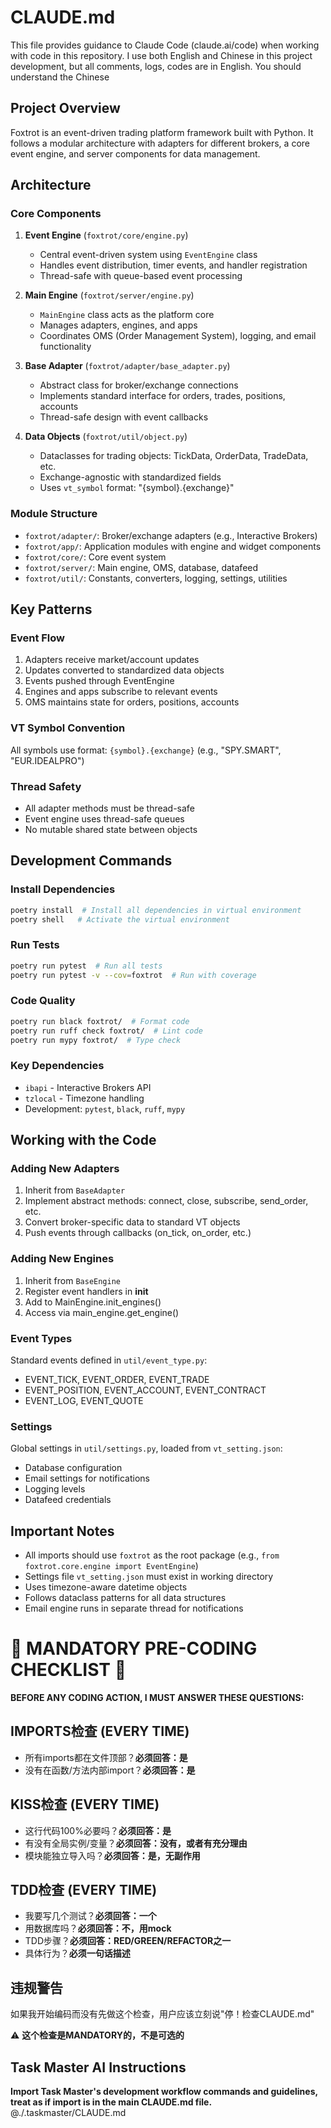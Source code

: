 # CLAUDE.md

This file provides guidance to Claude Code (claude.ai/code) when working with code in this repository. I use both English and Chinese in this project development, but all comments, logs, codes are in English. You should understand the Chinese

## Project Overview

Foxtrot is an event-driven trading platform framework built with Python. It follows a modular architecture with adapters for different brokers, a core event engine, and server components for data management.

## Architecture

### Core Components

1. **Event Engine** (`foxtrot/core/engine.py`)
   - Central event-driven system using `EventEngine` class
   - Handles event distribution, timer events, and handler registration
   - Thread-safe with queue-based event processing

2. **Main Engine** (`foxtrot/server/engine.py`)
   - `MainEngine` class acts as the platform core
   - Manages adapters, engines, and apps
   - Coordinates OMS (Order Management System), logging, and email functionality

3. **Base Adapter** (`foxtrot/adapter/base_adapter.py`)
   - Abstract class for broker/exchange connections
   - Implements standard interface for orders, trades, positions, accounts
   - Thread-safe design with event callbacks

4. **Data Objects** (`foxtrot/util/object.py`)
   - Dataclasses for trading objects: TickData, OrderData, TradeData, etc.
   - Exchange-agnostic with standardized fields
   - Uses `vt_symbol` format: "{symbol}.{exchange}"

### Module Structure

- `foxtrot/adapter/`: Broker/exchange adapters (e.g., Interactive Brokers)
- `foxtrot/app/`: Application modules with engine and widget components
- `foxtrot/core/`: Core event system
- `foxtrot/server/`: Main engine, OMS, database, datafeed
- `foxtrot/util/`: Constants, converters, logging, settings, utilities

## Key Patterns

### Event Flow
1. Adapters receive market/account updates
2. Updates converted to standardized data objects
3. Events pushed through EventEngine
4. Engines and apps subscribe to relevant events
5. OMS maintains state for orders, positions, accounts

### VT Symbol Convention
All symbols use format: `{symbol}.{exchange}` (e.g., "SPY.SMART", "EUR.IDEALPRO")

### Thread Safety
- All adapter methods must be thread-safe
- Event engine uses thread-safe queues
- No mutable shared state between objects

## Development Commands

### Install Dependencies
```bash
poetry install  # Install all dependencies in virtual environment
poetry shell   # Activate the virtual environment
```

### Run Tests
```bash
poetry run pytest  # Run all tests
poetry run pytest -v --cov=foxtrot  # Run with coverage
```

### Code Quality
```bash
poetry run black foxtrot/  # Format code
poetry run ruff check foxtrot/  # Lint code
poetry run mypy foxtrot/  # Type check
```

### Key Dependencies
- `ibapi` - Interactive Brokers API
- `tzlocal` - Timezone handling
- Development: `pytest`, `black`, `ruff`, `mypy`

## Working with the Code

### Adding New Adapters
1. Inherit from `BaseAdapter`
2. Implement abstract methods: connect, close, subscribe, send_order, etc.
3. Convert broker-specific data to standard VT objects
4. Push events through callbacks (on_tick, on_order, etc.)

### Adding New Engines
1. Inherit from `BaseEngine`
2. Register event handlers in __init__
3. Add to MainEngine.init_engines()
4. Access via main_engine.get_engine()

### Event Types
Standard events defined in `util/event_type.py`:
- EVENT_TICK, EVENT_ORDER, EVENT_TRADE
- EVENT_POSITION, EVENT_ACCOUNT, EVENT_CONTRACT
- EVENT_LOG, EVENT_QUOTE

### Settings
Global settings in `util/settings.py`, loaded from `vt_setting.json`:
- Database configuration
- Email settings for notifications  
- Logging levels
- Datafeed credentials

## Important Notes

- All imports should use `foxtrot` as the root package (e.g., `from foxtrot.core.engine import EventEngine`)
- Settings file `vt_setting.json` must exist in working directory
- Uses timezone-aware datetime objects
- Follows dataclass patterns for all data structures
- Email engine runs in separate thread for notifications

# 🛑 MANDATORY PRE-CODING CHECKLIST 🛑
**BEFORE ANY CODING ACTION, I MUST ANSWER THESE QUESTIONS:**

## IMPORTS检查 (EVERY TIME)
- 所有imports都在文件顶部？**必须回答：是**
- 没有在函数/方法内部import？**必须回答：是**

## KISS检查 (EVERY TIME)
- 这行代码100%必要吗？**必须回答：是**
- 有没有全局实例/变量？**必须回答：没有，或者有充分理由**
- 模块能独立导入吗？**必须回答：是，无副作用**

## TDD检查 (EVERY TIME)
- 我要写几个测试？**必须回答：一个**
- 用数据库吗？**必须回答：不，用mock**
- TDD步骤？**必须回答：RED/GREEN/REFACTOR之一**
- 具体行为？**必须一句话描述**

## 违规警告
如果我开始编码而没有先做这个检查，用户应该立刻说"停！检查CLAUDE.md"

⚠️ **这个检查是MANDATORY的，不是可选的**

## Task Master AI Instructions
**Import Task Master's development workflow commands and guidelines, treat as if import is in the main CLAUDE.md file.**
@./.taskmaster/CLAUDE.md
